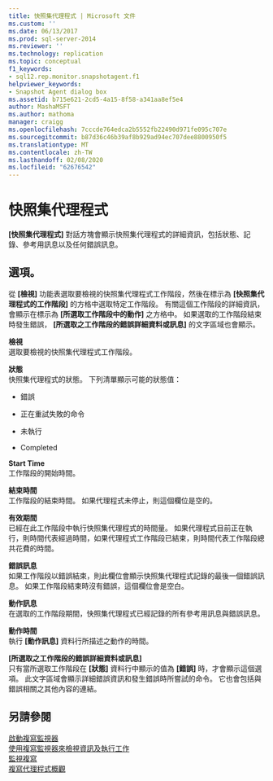 ```yaml
---
title: 快照集代理程式 | Microsoft 文件
ms.custom: ''
ms.date: 06/13/2017
ms.prod: sql-server-2014
ms.reviewer: ''
ms.technology: replication
ms.topic: conceptual
f1_keywords:
- sql12.rep.monitor.snapshotagent.f1
helpviewer_keywords:
- Snapshot Agent dialog box
ms.assetid: b715e621-2cd5-4a15-8f58-a341aa8ef5e4
author: MashaMSFT
ms.author: mathoma
manager: craigg
ms.openlocfilehash: 7cccde764edca2b5552fb22490d971fe095c707e
ms.sourcegitcommit: b87d36c46b39af8b929ad94ec707dee8800950f5
ms.translationtype: MT
ms.contentlocale: zh-TW
ms.lasthandoff: 02/08/2020
ms.locfileid: "62676542"
---
```

# <a name="snapshot-agent"></a>快照集代理程式
  **[快照集代理程式]** 對話方塊會顯示快照集代理程式的詳細資訊，包括狀態、記錄、參考用訊息以及任何錯誤訊息。  
  
## <a name="options"></a>選項。  
 從 **[檢視]** 功能表選取要檢視的快照集代理程式工作階段，然後在標示為 **[快照集代理程式的工作階段]** 的方格中選取特定工作階段。 有關這個工作階段的詳細資訊，會顯示在標示為 **[所選取工作階段中的動作]** 之方格中。 如果選取的工作階段結束時發生錯誤， **[所選取之工作階段的錯誤詳細資料或訊息]** 的文字區域也會顯示。  
  
 **檢視**  
 選取要檢視的快照集代理程式工作階段。  
  
 **狀態**  
 快照集代理程式的狀態。 下列清單顯示可能的狀態值：  
  
-   錯誤  
  
-   正在重試失敗的命令  
  
-   未執行  
  
-   Completed  
  
 **Start Time**  
 工作階段的開始時間。  
  
 **結束時間**  
 工作階段的結束時間。 如果代理程式未停止，則這個欄位是空的。  
  
 **有效期間**  
 已經在此工作階段中執行快照集代理程式的時間量。 如果代理程式目前正在執行，則時間代表經過時間，如果代理程式工作階段已結束，則時間代表工作階段總共花費的時間。  
  
 **錯誤訊息**  
 如果工作階段以錯誤結束，則此欄位會顯示快照集代理程式記錄的最後一個錯誤訊息。 如果工作階段結束時沒有錯誤，這個欄位會是空白。  
  
 **動作訊息**  
 在選取的工作階段期間，快照集代理程式已經記錄的所有參考用訊息與錯誤訊息。  
  
 **動作時間**  
 執行 **[動作訊息]** 資料行所描述之動作的時間。  
  
 **[所選取之工作階段的錯誤詳細資料或訊息]**  
 只有當所選取工作階段在 **[狀態]** 資料行中顯示的值為 **[錯誤]** 時，才會顯示這個選項。 此文字區域會顯示詳細錯誤資訊和發生錯誤時所嘗試的命令。 它也會包括與錯誤相關之其他內容的連結。  
  
## <a name="see-also"></a>另請參閱  
 [啟動複寫監視器](monitor/start-the-replication-monitor.md)   
 [使用複寫監視器來檢視資訊及執行工作](monitor/view-information-and-perform-tasks-replication-monitor.md)   
 [監視複寫](monitoring-replication.md)   
 [複寫代理程式概觀](agents/replication-agents-overview.md)  
  
  
